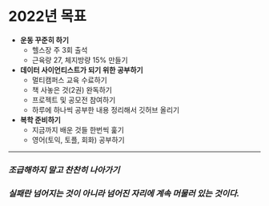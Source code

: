 # 2022년 목표

- **운동 꾸준히 하기**
  - 헬스장 주 3회 출석
  - 근육량 27, 체지방량 15% 만들기
- **데이터 사이언티스트가 되기 위한 공부하기**
  - 멀티캠퍼스 교육 수료하기
  - 책 사놓은 것(2권) 완독하기
  - 프로젝트 및 공모전 참여하기
  - 하루에 하나씩 공부한 내용 정리해서 깃허브 올리기
- **복학 준비하기**
  - 지금까지 배운 것들 한번씩 훑기
  - 영어(토익, 토플, 회화) 공부하기

---

### ***조급해하지 말고 찬찬히 나아가기***

### ***실패란 넘어지는 것이 아니라 넘어진 자리에 계속 머물러 있는 것이다.***

